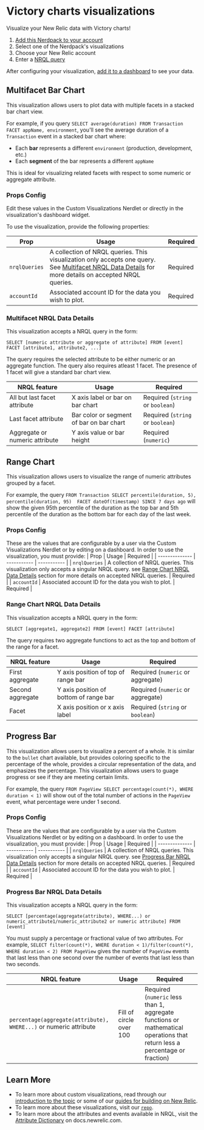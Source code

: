 # Victory charts visualizations
Visualize your New Relic data with Victory charts!

1. [Add this Nerdpack to your account](https://developer.newrelic.com/build-apps/publish-deploy/subscribe/)
2. Select one of the Nerdpack's visualizations
3. Choose your New Relic account
4. Enter a [NRQL query](https://docs.newrelic.com/docs/query-your-data/nrql-new-relic-query-language/get-started/introduction-nrql-new-relics-query-language/)

After configuring your visualization, [add it to a dashboard](https://docs.newrelic.com/docs/query-your-data/explore-query-data/dashboards/add-custom-visualizations-your-dashboards/) to see your data.

## Multifacet Bar Chart
This visualization allows users to plot data with multiple facets in a stacked bar chart view. 

For example, if you query `SELECT average(duration) FROM Transaction FACET appName, environment`, you'll see the average duration of a `Transaction` event in a stacked bar chart where: 

- Each **bar** represents a different `environment` (production, development, etc.) 
- Each **segment** of the bar represents a different `appName`

This is ideal for visualizing related facets with respect to some numeric or aggregate attribute. 

### Props Config
Edit these values in the Custom Visualizations Nerdlet or directly in the visualization's dashboard widget. 

To use the visualization, provide the following properties: 

| Prop  | Usage      | Required |
| -------------- | ----------- | ----------- |
| `nrqlQueries`     | A collection of NRQL queries. This visualization only accepts one query. See [Multifacet NRQL Data Details](#multifacet-nrql-data-details) for more details on accepted NRQL queries.      | Required    |
| `accountId`   | Associated account ID for the data you wish to plot. | Required     |


### Multifacet NRQL Data Details

This visualization accepts a NRQL query in the form:

 ```
 SELECT [numeric attribute or aggregate of attribute] FROM [event] FACET [attribute1, attribute2, ...]
 ``` 
 The query requires the selected attribute to be either numeric or an aggregate function. The query also requires atleast 1 facet. The presence of 1 facet will give a standard bar chart view.

| NRQL feature   | Usage      | Required |
| -------------- | ----------- | ----------- |
| All but last facet attribute     | X axis label or bar on bar chart      | Required (`string` or `boolean`)     |
| Last facet attribute   | Bar color or segment of bar on bar chart       | Required (`string` or `boolean`)       |
| Aggregate or numeric attribute   | Y axis value or bar height       | Required (`numeric`)       |


## Range Chart
This visualization allows users to visualize the range of numeric attributes grouped by a facet. 

For example, the query `FROM Transaction SELECT percentile(duration, 5), percentile(duration, 95)  FACET dateOf(timestamp) SINCE 7 days ago` will show the given 95th percentile of the duration as the top bar and 5th percentile of the duration as the bottom bar for each day of the last week. 

### Props Config
These are the values that are configurable by a user via the Custom Visualizations Nerdlet or by editing on a dashboard. In order to use the visualization, you must provide: 
| Prop  | Usage      | Required |
| -------------- | ----------- | ----------- |
| `nrqlQueries`     | A collection of NRQL queries. This visualization only accepts a singular NRQL query. see [Range Chart NRQL Data Details](#range-chart-nrql-data-details) section for more details on accepted NRQL queries.      | Required    |
| `accountId`   | Associated account ID for the data you wish to plot. | Required     |


### Range Chart NRQL Data Details

This visualization accepts a NRQL query in the form:

 ```
 SELECT [aggregate1, aggregate2] FROM [event] FACET [attribute]
 ``` 

 The query requires two aggregate functions to act as the top and bottom of the range for a facet. 

| NRQL feature   | Usage      | Required |
| -------------- | ----------- | ----------- |
| First aggregate     | Y axis position of top of range bar      | Required (`numeric` or aggregate)     |
| Second aggregate   | Y axis position of bottom of range bar       | Required (`numeric` or aggregate)        |
| Facet     | X axis position or x axis label   | Required (`string` or `boolean`)       |

## Progress Bar

This visualization allows users to visualize a percent of a whole. It is similar to the `bullet` chart available, but provides coloring specific to the percentage of the whole, provides a circular representation of the data, and emphasizes the percentage. This visualization allows users to guage progress or see if they are meeting certain limits.

For example, the query `FROM PageView SELECT percentage(count(*), WHERE duration < 1)` will show out of the total number of actions in the `PageView` event, what percentage were under 1 second. 

### Props Config

These are the values that are configurable by a user via the Custom Visualizations Nerdlet or by editing on a dashboard. In order to use the visualization, you must provide: 
| Prop  | Usage      | Required |
| -------------- | ----------- | ----------- |
| `nrqlQueries`     | A collection of NRQL queries. This visualization only accepts a singular NRQL query. see [Progress Bar NRQL Data Details](#range-chart-nrql-data-details) section for more details on accepted NRQL queries.      | Required    |
| `accountId`   | Associated account ID for the data you wish to plot. | Required     |


### Progress Bar NRQL Data Details

This visualization accepts a NRQL query in the form:

 ```
 SELECT [percentage(aggregate(attribute), WHERE...) or numeric_attribute1/numeric_attribute2 or numeric attribute] FROM [event] 
 ``` 

You must supply a percentage or fractional value of two attributes. For example, `SELECT filter(count(*), WHERE duration < 1)/filter(count(*), WHERE duration < 2) FROM PageView` gives the number of `PageView` events that last less than one second over the number of events that last less than two seconds. 

| NRQL feature   | Usage      | Required |
| -------------- | ----------- | ----------- |
| `percentage(aggregate(attribute), WHERE...)` or numeric attribute | Fill of circle over 100     | Required (`numeric` less than 1, aggregate functions or mathematical operations that return less a percentage or fraction)     |

## Learn More

* To learn more about custom visualizations, read through our [introduction to the topic](https://developer.newrelic.com/explore-docs/custom-viz/) or some of our [guides for building on New Relic](https://developer.newrelic.com/build-apps/).
* To learn more about these visualizations, visit our [`repo`](https://github.com/newrelic/nr1-victory-visualizations).
* To learn more about the attributes and events available in NRQL, visit the [Attribute Dictionary](https://docs.newrelic.com/attribute-dictionary/) on docs.newrelic.com. 
